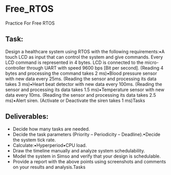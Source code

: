 # Free_RTOS
Practice For Free RTOS

## Task: 
Design a healthcare system using RTOS with the following requirements:▪A touch LCD as input that can control the system and give commands. Every LCD command is represented in 4 bytes. LCD is connected to the micro-controller through UART with speed 9600 bps [Bit per second]. (Reading 4 bytes and processing the command takes 2 ms)▪Blood pressure sensor with new data every 25ms. (Reading the sensor and processing its data takes 3 ms)▪Heart beat detector with new data every 100ms. (Reading the sensor and processing its data takes 1.5 ms)▪Temperature sensor with new data every 10ms. (Reading the sensor and processing its data takes 2.5 ms)▪Alert siren. (Activate or Deactivate the siren takes 1 ms)Tasks

## Deliverables:
- Decide how many tasks are needed.
- Decide the task parameters (Priority – Periodicity – Deadline).•Decide the system tick rate.
- Calculate:▪Hyperperiod▪CPU load.
- Draw the timeline manually and analyze system schedulability.
- Model the system in Simso and verify that your design is schedulable.
- Provide a report with the above points using screenshots and comments on your results and analysis.Tasks


